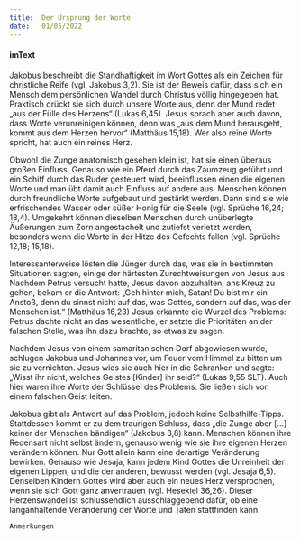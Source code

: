 ```yaml
---
title:  Der Ursprung der Worte
date:   01/05/2022
---
```


#### imText

Jakobus beschreibt die Standhaftigkeit im Wort Gottes als ein Zeichen für christliche Reife (vgl. Jakobus 3,2). Sie ist der Beweis dafür, dass sich ein Mensch dem persönlichen Wandel durch Christus völlig hingegeben hat. Praktisch drückt sie sich durch unsere Worte aus, denn der Mund redet „aus der Fülle des Herzens“ (Lukas 6,45). Jesus sprach aber auch davon, dass Worte verunreinigen können, denn was „aus dem Mund herausgeht, kommt aus dem Herzen hervor“ (Matthäus 15,18). Wer also reine Worte spricht, hat auch ein reines Herz.

Obwohl die Zunge anatomisch gesehen klein ist, hat sie einen überaus großen Einfluss. Genauso wie ein Pferd durch das Zaumzeug geführt und ein Schiff durch das Ruder gesteuert wird, beeinflussen einen die eigenen Worte und man übt damit auch Einfluss auf andere aus. Menschen können durch freundliche Worte aufgebaut und gestärkt werden. Dann sind sie wie erfrischendes Wasser oder süßer Honig für die Seele (vgl. Sprüche 16,24; 18,4). Umgekehrt können dieselben Menschen durch unüberlegte Äußerungen zum Zorn angestachelt und zutiefst verletzt werden, besonders wenn die Worte in der Hitze des Gefechts fallen (vgl. Sprüche 12,18; 15,18).

Interessanterweise lösten die Jünger durch das, was sie in bestimmten Situationen sagten, einige der härtesten Zurechtweisungen von Jesus aus. Nachdem Petrus versucht hatte, Jesus davon abzuhalten, ans Kreuz zu gehen, bekam er die Antwort: „Geh hinter mich, Satan! Du bist mir ein Anstoß, denn du sinnst nicht auf das, was Gottes, sondern auf das, was der Menschen ist.“ (Matthäus 16,23) Jesus erkannte die Wurzel des Problems: Petrus dachte nicht an das wesentliche, er setzte die Prioritäten an der falschen Stelle, was ihn dazu brachte, so etwas zu sagen.

Nachdem Jesus von einem samaritanischen Dorf abgewiesen wurde, schlugen Jakobus und Johannes vor, um Feuer vom Himmel zu bitten um sie zu vernichten. Jesus wies sie auch hier in die Schranken und sagte: „Wisst ihr nicht, welches Geistes [Kinder] ihr seid?“ (Lukas 9,55 SLT). Auch hier waren ihre Worte der Schlüssel des Problems: Sie ließen sich von einem falschen Geist leiten.

Jakobus gibt als Antwort auf das Problem, jedoch keine Selbsthilfe-Tipps. Stattdessen kommt er zu dem traurigen Schluss, dass „die Zunge aber […] keiner der Menschen bändigen“ (Jakobus 3,8) kann. Menschen können ihre Redensart nicht selbst ändern, genauso wenig wie sie ihre eigenen Herzen verändern können. Nur Gott allein kann eine derartige Veränderung bewirken. Genauso wie Jesaja, kann jedem Kind Gottes die Unreinheit der eigenen Lippen, und die der anderen, bewusst werden (vgl. Jesaja 6,5). Denselben Kindern Gottes wird aber auch ein neues Herz versprochen, wenn sie sich Gott ganz anvertrauen (vgl. Hesekiel 36,26). Dieser Herzenswandel ist schlussendlich ausschlaggebend dafür, ob eine langanhaltende Veränderung der Worte und Taten stattfinden kann.


`Anmerkungen`
